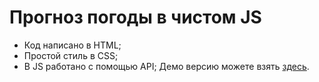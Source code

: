 # Прогноз погоды в чистом JS
- Код написано в HTML;
- Простой стиль в CSS;
- В JS  работано с помощью API;
Демо версию можете взять [здесь]().
